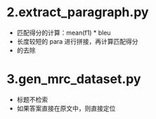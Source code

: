 # 2.extract_paragraph.py
- 匹配得分的计算：mean(f1) * bleu
- 长度较短的 para 进行拼接，再计算匹配得分
- <spliter> 的去除

# 3.gen_mrc_dataset.py
- 标题不检索
- 如果答案直接在原文中，则直接定位

